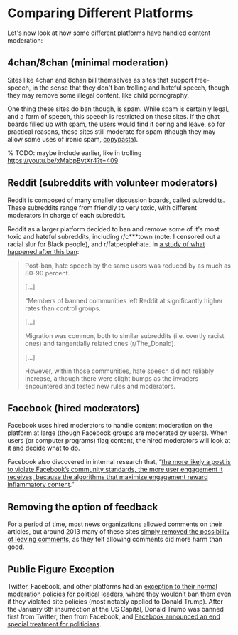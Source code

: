 # Comparing Different Platforms
Let's now look at how some different platforms have handled content moderation:

## 4chan/8chan (minimal moderation)
Sites like 4chan and 8chan bill themselves as sites that support free-speech, in the sense that they don't ban trolling and hateful speech, though they may remove some illegal content, like child pornography.

One thing these sites do ban though, is spam. While spam is certainly legal, and a form of speech, this speech is restricted on these sites. If the chat boards filled up with spam, the users would find it boring and leave, so for practical reasons, these sites still moderate for spam (though they may allow some uses of ironic spam, [copypasta](https://knowyourmeme.com/memes/copypasta)).

% TODO: maybe include earlier, like in trolling https://youtu.be/xMabpBvtXr4?t=409


## Reddit (subreddits with volunteer moderators)
Reddit is composed of many smaller discussion boards, called subreddits. These subreddits range from friendly to very toxic, with different moderators in charge of each subreddit.

Reddit as a larger platform decided to ban and remove some of it's most toxic and hateful subreddits, including r/c***town (note: I censored out a racial slur for Black people), and r/fatpeoplehate. In [a study of what happened after this ban](https://techcrunch.com/2017/09/11/study-finds-reddits-controversial-ban-of-its-most-toxic-subreddits-actually-worked/):
>  Post-ban, hate speech by the same users was reduced by as much as 80-90 percent.
>
> [...]
>
> “Members of banned communities left Reddit at significantly higher rates than control groups.
>
> [...]
>
> Migration was common, both to similar subreddits (i.e. overtly racist ones) and tangentially related ones (r/The_Donald).
>
> [...]
>
> However, within those communities, hate speech did not reliably increase, although there were slight bumps as the invaders encountered and tested new rules and moderators.

## Facebook (hired moderators)
Facebook uses hired moderators to handle content moderation on the platform at large (though Facebook groups are moderated by users). When users (or computer programs) flag content, the hired moderators will look at it and decide what to do.

Facebook also discovered in internal research that, “[the more likely a post is to violate Facebook’s community standards, the more user engagement it receives, because the algorithms that maximize engagement reward inflammatory content](https://www.technologyreview.com/2021/03/11/1020600/facebook-responsible-ai-misinformation/).”

## Removing the option of feedback
For a period of time, most news organizations allowed comments on their articles, but around 2013 many of these sites [simply removed the possibility of leaving comments](https://www.wired.com/2015/10/brief-history-of-the-demise-of-the-comments-timeline/), as they felt allowing comments did more harm than good.

## Public Figure Exception
Twitter, Facebook, and other platforms had an [exception to their normal moderation policies for political leaders](https://help.twitter.com/en/rules-and-policies/public-interest), where they wouldn’t ban them even if they violated site policies (most notably applied to Donald Trump). After the January 6th insurrection at the US Capital, Donald Trump was banned first from Twitter, then from Facebook, and [Facebook announced an end special treatment for politicians](https://www.theverge.com/2021/6/3/22474738/facebook-ending-political-figure-exemption-moderation-policy).
